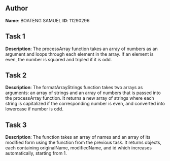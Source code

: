 
## Author
**Name**: BOATENG SAMUEL
**ID**: 11290296

## Task 1
**Description**: 
The processArray function takes an array of numbers as an argument and loops through each element in the array. If an element is even, the number is squared and tripled if it is odd.

## Task 2 
**Description**:
The formatArrayStrings function takes two arrays as arguments: an array of strings and an array of numbers that is passed into the processArray function. It returns a new array of strings where each string is capitalized if the corresponding number is even, and converted into lowercase if number is odd.

## Task 3
**Description**:
The function takes an array of names and an array of its modified form using the function from the previous task. It returns objects, each containing originalName, modifiedName, and id which increases automatically, starting from 1.



